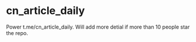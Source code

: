 # cn_article_daily

Power t.me/cn_article_daily. Will add more detial if more than 10 people star the repo.